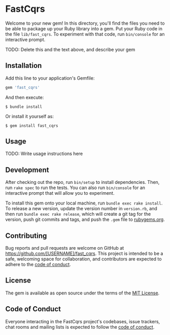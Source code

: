 # FastCqrs

Welcome to your new gem! In this directory, you'll find the files you need to be able to package up your Ruby library into a gem. Put your Ruby code in the file `lib/fast_cqrs`. To experiment with that code, run `bin/console` for an interactive prompt.

TODO: Delete this and the text above, and describe your gem

## Installation

Add this line to your application's Gemfile:

```ruby
gem 'fast_cqrs'
```

And then execute:

    $ bundle install

Or install it yourself as:

    $ gem install fast_cqrs

## Usage

TODO: Write usage instructions here

## Development

After checking out the repo, run `bin/setup` to install dependencies. Then, run `rake spec` to run the tests. You can also run `bin/console` for an interactive prompt that will allow you to experiment.

To install this gem onto your local machine, run `bundle exec rake install`. To release a new version, update the version number in `version.rb`, and then run `bundle exec rake release`, which will create a git tag for the version, push git commits and tags, and push the `.gem` file to [rubygems.org](https://rubygems.org).

## Contributing

Bug reports and pull requests are welcome on GitHub at https://github.com/[USERNAME]/fast_cqrs. This project is intended to be a safe, welcoming space for collaboration, and contributors are expected to adhere to the [code of conduct](https://github.com/[USERNAME]/fast_cqrs/blob/master/CODE_OF_CONDUCT.md).


## License

The gem is available as open source under the terms of the [MIT License](https://opensource.org/licenses/MIT).

## Code of Conduct

Everyone interacting in the FastCqrs project's codebases, issue trackers, chat rooms and mailing lists is expected to follow the [code of conduct](https://github.com/[USERNAME]/fast_cqrs/blob/master/CODE_OF_CONDUCT.md).
